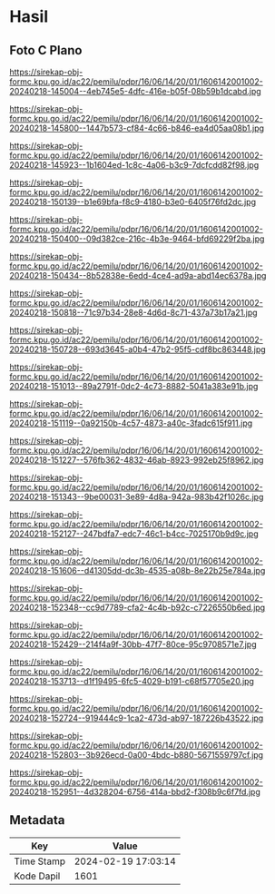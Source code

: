 # Hasil

## Foto C Plano

https://sirekap-obj-formc.kpu.go.id/ac22/pemilu/pdpr/16/06/14/20/01/1606142001002-20240218-145004--4eb745e5-4dfc-416e-b05f-08b59b1dcabd.jpg

https://sirekap-obj-formc.kpu.go.id/ac22/pemilu/pdpr/16/06/14/20/01/1606142001002-20240218-145800--1447b573-cf84-4c66-b846-ea4d05aa08b1.jpg

https://sirekap-obj-formc.kpu.go.id/ac22/pemilu/pdpr/16/06/14/20/01/1606142001002-20240218-145923--1b1604ed-1c8c-4a06-b3c9-7dcfcdd82f98.jpg

https://sirekap-obj-formc.kpu.go.id/ac22/pemilu/pdpr/16/06/14/20/01/1606142001002-20240218-150139--b1e69bfa-f8c9-4180-b3e0-6405f76fd2dc.jpg

https://sirekap-obj-formc.kpu.go.id/ac22/pemilu/pdpr/16/06/14/20/01/1606142001002-20240218-150400--09d382ce-216c-4b3e-9464-bfd69229f2ba.jpg

https://sirekap-obj-formc.kpu.go.id/ac22/pemilu/pdpr/16/06/14/20/01/1606142001002-20240218-150434--8b52838e-6edd-4ce4-ad9a-abd14ec6378a.jpg

https://sirekap-obj-formc.kpu.go.id/ac22/pemilu/pdpr/16/06/14/20/01/1606142001002-20240218-150818--71c97b34-28e8-4d6d-8c71-437a73b17a21.jpg

https://sirekap-obj-formc.kpu.go.id/ac22/pemilu/pdpr/16/06/14/20/01/1606142001002-20240218-150728--693d3645-a0b4-47b2-95f5-cdf8bc863448.jpg

https://sirekap-obj-formc.kpu.go.id/ac22/pemilu/pdpr/16/06/14/20/01/1606142001002-20240218-151013--89a2791f-0dc2-4c73-8882-5041a383e91b.jpg

https://sirekap-obj-formc.kpu.go.id/ac22/pemilu/pdpr/16/06/14/20/01/1606142001002-20240218-151119--0a92150b-4c57-4873-a40c-3fadc615f911.jpg

https://sirekap-obj-formc.kpu.go.id/ac22/pemilu/pdpr/16/06/14/20/01/1606142001002-20240218-151227--576fb362-4832-46ab-8923-992eb25f8962.jpg

https://sirekap-obj-formc.kpu.go.id/ac22/pemilu/pdpr/16/06/14/20/01/1606142001002-20240218-151343--9be00031-3e89-4d8a-942a-983b42f1026c.jpg

https://sirekap-obj-formc.kpu.go.id/ac22/pemilu/pdpr/16/06/14/20/01/1606142001002-20240218-152127--247bdfa7-edc7-46c1-b4cc-7025170b9d9c.jpg

https://sirekap-obj-formc.kpu.go.id/ac22/pemilu/pdpr/16/06/14/20/01/1606142001002-20240218-151606--d41305dd-dc3b-4535-a08b-8e22b25e784a.jpg

https://sirekap-obj-formc.kpu.go.id/ac22/pemilu/pdpr/16/06/14/20/01/1606142001002-20240218-152348--cc9d7789-cfa2-4c4b-b92c-c7226550b6ed.jpg

https://sirekap-obj-formc.kpu.go.id/ac22/pemilu/pdpr/16/06/14/20/01/1606142001002-20240218-152429--214f4a9f-30bb-47f7-80ce-95c9708571e7.jpg

https://sirekap-obj-formc.kpu.go.id/ac22/pemilu/pdpr/16/06/14/20/01/1606142001002-20240218-153713--d1f19495-6fc5-4029-b191-c68f57705e20.jpg

https://sirekap-obj-formc.kpu.go.id/ac22/pemilu/pdpr/16/06/14/20/01/1606142001002-20240218-152724--919444c9-1ca2-473d-ab97-187226b43522.jpg

https://sirekap-obj-formc.kpu.go.id/ac22/pemilu/pdpr/16/06/14/20/01/1606142001002-20240218-152803--3b926ecd-0a00-4bdc-b880-5671559797cf.jpg

https://sirekap-obj-formc.kpu.go.id/ac22/pemilu/pdpr/16/06/14/20/01/1606142001002-20240218-152951--4d328204-6756-414a-bbd2-f308b9c6f7fd.jpg


## Metadata

| Key        | Value               |
| ---------- | ------------------- |
| Time Stamp | 2024-02-19 17:03:14 |
| Kode Dapil | 1601                |



